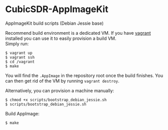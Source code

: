 # CubicSDR-AppImageKit
AppImageKit build scripts (Debian Jessie base)

Recommend build environment is a dedicated VM.
If you have [vagrant](https://www.vagrantup.com/) installed you can use it to easily provision a build VM.     
Simply run:  

```
$ vagrant up
$ vagrant ssh
$ cd /vagrant
$ make
```
You will find the `.AppImage` in the repository root once the build finishes.
You can then get rid of the VM by running `vagrant destroy`.     

Alternatively, you can provision a machine manually:  

```
$ chmod +x scripts/bootstrap_debian_jessie.sh
$ scripts/bootstrap_debian_jessie.sh
```

Build AppImage:  

```
$ make
```

